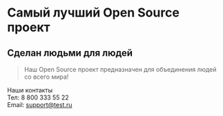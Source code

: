 # Самый лучший Open Source проект

## Сделан людьми для людей

> Наш Open Source проект предназначен для объединения людей со всего мира!

Наши контакты  
Тел: 8 800 333 55 22  
Email: support@test.ru  
